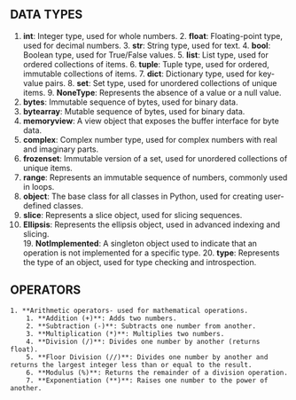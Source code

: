 ## DATA TYPES
 1. **int**: Integer type, used for whole numbers.
    2. **float**: Floating-point type, used for decimal numbers.
    3. **str**: String type, used for text.
    4. **bool**: Boolean type, used for True/False values.
    5. **list**: List type, used for ordered collections of items.
    6. **tuple**: Tuple type, used for ordered, immutable collections of items.
    7. **dict**: Dictionary type, used for key-value pairs.
    8. **set**: Set type, used for unordered collections of unique items.
    9. **NoneType**: Represents the absence of a value or a null value.
 10. **bytes**: Immutable sequence of bytes, used for binary data.
 11. **bytearray**: Mutable sequence of bytes, used for binary data.
 12. **memoryview**: A view object that exposes the buffer interface for byte data.
 13. **complex**: Complex number type, used for complex numbers with real and imaginary parts.
 14. **frozenset**: Immutable version of a set, used for unordered collections of unique items.
 15. **range**: Represents an immutable sequence of numbers, commonly used in loops.
 16. **object**: The base class for all classes in Python, used for creating user-defined classes.
 17. **slice**: Represents a slice object, used for slicing sequences.
 18. **Ellipsis**: Represents the ellipsis object, used in advanced indexing and slicing.   
    19. **NotImplemented**: A singleton object used to indicate that an operation is not implemented for a specific type.
    20. **type**: Represents the type of an object, used for type checking and introspection.

## OPERATORS
    1. **Arithmetic operators- used for mathematical operations.
        1. **Addition (+)**: Adds two numbers.
        2. **Subtraction (-)**: Subtracts one number from another.
        3. **Multiplication (*)**: Multiplies two numbers.
        4. **Division (/)**: Divides one number by another (returns float).
        5. **Floor Division (//)**: Divides one number by another and returns the largest integer less than or equal to the result.
        6. **Modulus (%)**: Returns the remainder of a division operation.
        7. **Exponentiation (**)**: Raises one number to the power of another.